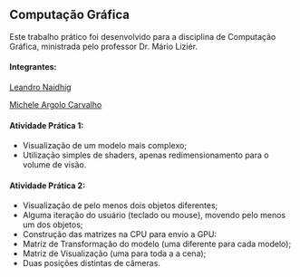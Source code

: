 ## Computação Gráfica

Este trabalho prático foi desenvolvido para a disciplina de Computação Gráfica, ministrada pelo professor Dr. Mário Liziér.

#### Integrantes: 

[Leandro Naidhig](https://github.com/Leandro-Naidhig/)

[Michele Argolo Carvalho](https://github.com/xmixele/)

#### Atividade Prática 1:
- Visualização de um modelo mais complexo;
- Utilização simples de shaders, apenas redimensionamento para o volume de visão.

#### Atividade Prática 2:
- Visualização de pelo menos dois objetos diferentes;
- Alguma iteração do usuário (teclado ou mouse), movendo pelo menos um dos objetos;
- Construção das matrizes na CPU para envio a GPU:
- Matriz de Transformação do modelo (uma diferente para cada modelo);
- Matriz de Visualização (uma para toda a a cena);
- Duas posições distintas de câmeras.
